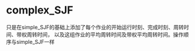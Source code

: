 # complex_SJF
只是在simple_SJF的基础上添加了每个作业的开始运行时刻、完成时刻、周转时间、带权周转时间，
以及这组作业的平均周转时间及带权平均周转时间。操作顺序与simple_SJF一样
